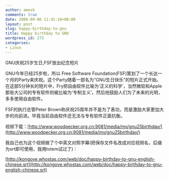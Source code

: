 ```yaml
---
author: amosk
comments: true
date: 2008-09-06 11:41:18+00:00
layout: post
slug: happy-birthday-to-gnu
title: Happy birthday to GNU
wordpress_id: 273
categories:
- Linux
---
```


GNU庆祝25岁生日,FSF放出纪念短片

GNU今年已经25岁啦，所以 Free Software Foundation(FSF)策划了一个长达一个月的Party来庆祝。这个Party随着一部名为“GNU生日快乐”的短片正式开始。
在这部5分钟长的短片中，Fry把自由软件比喻为‘正义的科学’，当然微软和Apple那些大公司的专有软件则被比喻为‘专制主义’。然后他鼓励人们为了未来的光明，多多使用自由软件。

FSF的执行总管Peter Brown称庆祝25周年并不是为了表功，而是激励大家更加大步的向前进。毕竟当前自由软件还无法与专有软件正面抗衡。

视频下载：[http://www.woodpecker.org.cn:9081/media/mv/gnu25birthday/](http://www.woodpecker.org.cn:9081/media/mv/gnu25birthday/)

我自己也为这个视频做了个中英文对照字幕(把保存文件名改成对应视频名，后缀为srt即可使用，我用totem试过了)：

[http://kongove.whostas.com/web/doc/happy-birthday-to-gnu-english-chinese.srt](http://kongove.whostas.com/web/doc/happy-birthday-to-gnu-english-chinese.srt)
